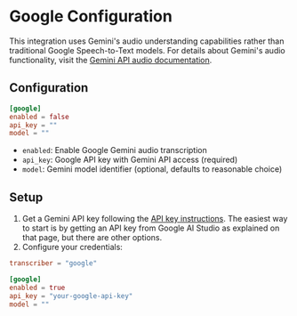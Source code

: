# Google Configuration

This integration uses Gemini's audio understanding capabilities rather than traditional Google Speech-to-Text models. For details about Gemini's audio functionality, visit the [Gemini API audio documentation](https://ai.google.dev/gemini-api/docs/audio).

## Configuration

```toml
[google]
enabled = false
api_key = ""
model = ""
```

- `enabled`: Enable Google Gemini audio transcription
- `api_key`: Google API key with Gemini API access (required)
- `model`: Gemini model identifier (optional, defaults to reasonable choice)

## Setup

1. Get a Gemini API key following the [API key instructions](https://ai.google.dev/gemini-api/docs/api-key). The easiest way to start is by getting an API key from Google AI Studio as explained on that page, but there are other options.
2. Configure your credentials:

```toml
transcriber = "google"

[google]
enabled = true
api_key = "your-google-api-key"
model = ""
```